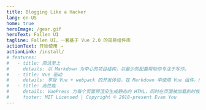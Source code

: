 ```yaml
---
title: Blogging Like a Hacker
lang: en-US
home: true
heroImage: /gear.gif
heroText: Fallen UI
tagline: Fallen UI，一套基于 Vue 2.0 的简易组件库
actionText: 开始使用 →
actionLink: /install/
# features:
#   - title: 简洁至上
#     details: 以 Markdown 为中心的项目结构，以最少的配置帮助你专注于写作。
#   - title: Vue 驱动
#     details: 享受 Vue + webpack 的开发体验，在 Markdown 中使用 Vue 组件，同时可以使用 Vue 来开发自定义主题。
#   - title: 高性能
#     details: VuePress 为每个页面预渲染生成静态的 HTML，同时在页面被加载的时候，将作为 SPA 运行。
#     footer: MIT Licensed | Copyright © 2018-present Evan You
---
```

